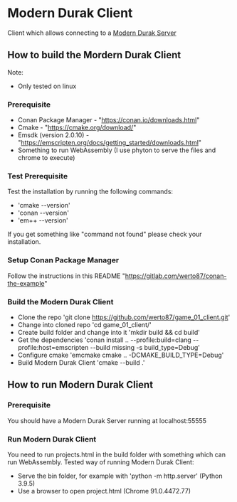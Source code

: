# Modern Durak Client
Client which allows connecting to a [Modern Durak Server](https://github.com/werto87/game_01_server)

## How to build the Mordern Durak Client 
Note: 
- Only tested on linux
### Prerequisite
- Conan Package Manager - "https://conan.io/downloads.html"
- Cmake - "https://cmake.org/download/"
- Emsdk (version 2.0.10) - "https://emscripten.org/docs/getting_started/downloads.html"
- Something to run WebAssembly (I use phyton to serve the files and chrome to execute)
### Test Prerequisite
Test the installation by running the following commands:
- 'cmake --version'
- 'conan --version'
- 'em++ --version'

If you get something like "command not found" please check your installation.
### Setup Conan Package Manager
Follow the instructions in this README "https://gitlab.com/werto87/conan-the-example"
### Build the Modern Durak Client
- Clone the repo 'git clone https://github.com/werto87/game_01_client.git'
- Change into cloned repo 'cd game_01_client/'
- Create build folder and change into it 'mkdir build && cd build'
- Get the dependencies 'conan install .. --profile:build=clang --profile:host=emscripten --build missing  -s build_type=Debug'
- Configure cmake 'emcmake cmake .. -DCMAKE_BUILD_TYPE=Debug'
- Build Modern Durak Client 'cmake --build .'
## How to run Modern Durak Client
### Prerequisite
You should have a Modern Durak Server running at localhost:55555
### Run Modern Durak Client
You need to run projects.html in the build folder with something which can run WebAssembly.
Tested way of running Modern Durak Client:
- Serve the bin folder, for example with 'python -m http.server' (Python 3.9.5)
- Use a browser to open project.html (Chrome 91.0.4472.77)


